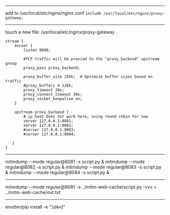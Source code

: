 ----------------------------------------------------------------
add to /usr/local/etc/nginx/nginx.conf
`include /usr/local/etc/nginx/proxy-gateway;`


----------------------------------------------------------------
touch a new file: /usr/local/etc/nginx/proxy-gateway
```
stream {
    server {
        listen 8090;

        #TCP traffic will be proxied to the "proxy_backend" upstream group
        proxy_pass proxy_backend;

        proxy_buffer_size 256k;  # Optimize buffer sizes based on traffic
        #proxy_buffers 4 128k;
        proxy_timeout 30s;
        proxy_connect_timeout 30s;
        proxy_socket_keepalive on;        
    }

    upstream proxy_backend {
        # ip_hash does not work here; using round robin for now
        server 127.0.0.1:8081;
        server 127.0.0.1:8082;
        #server 127.0.0.1:8083;
        #server 127.0.0.1:8084;

   }
}
```


----------------------------------------------------------------
mitmdump --mode regular@8081 -s script.py &
mitmdump --mode regular@8082 -s script.py &
mitmdump --mode regular@8083 -s script.py &
mitmdump --mode regular@8084 -s script.py &


----------------------------------------------------------------
mitmdump --mode regular@8081 -s ../mitm-web-cache/script.py -vvv  > ../mitm-web-cache/out.txt



----------------------------------------------------------------
env/bin/pip install -e ".[dev]"
